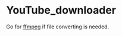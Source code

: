 # YouTube_downloader

Go for [ffmpeg](https://ffmpeg.org/download.html) if file converting is needed.
